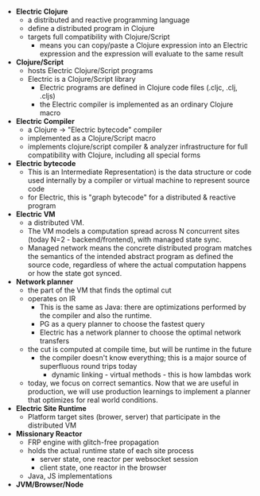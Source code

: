 - **Electric Clojure**
	- a distributed and reactive programming language
	- define a distributed program in Clojure
	- targets full compatibility with Clojure/Script
		- means you can copy/paste a Clojure expression into an Electric expression and the expression will evaluate to the same result
- **Clojure/Script**
	- hosts Electric Clojure/Script programs
	- Electric is a Clojure/Script library
		- Electric programs are defined in Clojure code files (.cljc, .clj, .cljs)
		- the Electric compiler is implemented as an ordinary Clojure macro
- **Electric Compiler**
	- a Clojure -> "Electric bytecode" compiler
	- implemented as a Clojure/Script macro
	- implements clojure/script compiler & analyzer infrastructure for full compatibility with Clojure, including all special forms
- **Electric bytecode**
	- This is an Intermediate Representation) is the data structure or code used internally by a compiler or virtual machine to represent source code
	- for Electric, this is "graph bytecode" for a distributed & reactive program
- **Electric VM**
	- a distributed VM.
	- The VM models a computation spread across N concurrent sites (today N=2 - backend/frontend), with managed state sync.
	- Managed network means the concrete distributed program matches the semantics of the intended abstract program as defined the source code, regardless of where the actual computation happens or how the state got synced.
- **Network planner**
	- the part of the VM that finds the optimal cut
	- operates on IR
		- This is the same as Java: there are optimizations performed by the compiler and also the runtime.
		- PG as a query planner to choose the fastest query
		- Electric has a network planner to choose the optimal network transfers
	- the cut is computed at compile time, but will be runtime in the future
		- the compiler doesn't know everything; this is a major source of superfluous round trips today
			- dynamic linking - virtual methods - this is how lambdas work
	- today, we focus on correct semantics. Now that we are useful in production, we will use production learnings to implement a planner that optimizes for real world conditions.
- **Electric Site Runtime**
	- Platform target sites (brower, server) that participate in the distributed VM
- **Missionary Reactor**
	- FRP engine with glitch-free propagation
	- holds the actual runtime state of each site process
		- server state, one reactor per websocket session
		- client state, one reactor in the browser
	- Java, JS implementations
- **JVM/Browser/Node**